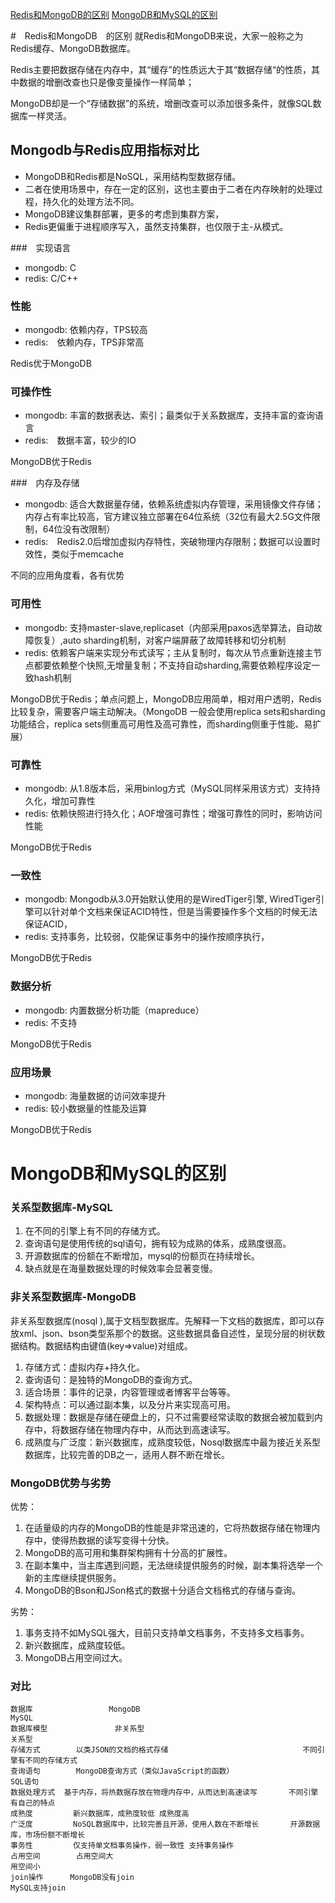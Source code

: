 
[Redis和MongoDB的区别](#Redis和MongoDB的区别)
[MongoDB和MySQL的区别](#MongoDB和MySQL的区别)

#　Redis和MongoDB　的区别
就Redis和MongoDB来说，大家一般称之为Redis缓存、MongoDB数据库。

Redis主要把数据存储在内存中，其“缓存”的性质远大于其“数据存储“的性质，其中数据的增删改查也只是像变量操作一样简单；

MongoDB却是一个“存储数据”的系统，增删改查可以添加很多条件，就像SQL数据库一样灵活。

## Mongodb与Redis应用指标对比
- MongoDB和Redis都是NoSQL，采用结构型数据存储。
- 二者在使用场景中，存在一定的区别，这也主要由于二者在内存映射的处理过程，持久化的处理方法不同。
- MongoDB建议集群部署，更多的考虑到集群方案，
- Redis更偏重于进程顺序写入，虽然支持集群，也仅限于主-从模式。

###　实现语言
- mongodb: C
- redis: C/C++ 

### 性能
- mongodb: 	依赖内存，TPS较高
- redis:　依赖内存，TPS非常高

Redis优于MongoDB

### 可操作性	
- mongodb: 丰富的数据表达、索引；最类似于关系数据库，支持丰富的查询语言
- redis:　数据丰富，较少的IO

MongoDB优于Redis


###　内存及存储
- mongodb: 适合大数据量存储，依赖系统虚拟内存管理，采用镜像文件存储；内存占有率比较高，官方建议独立部署在64位系统（32位有最大2.5G文件限制，64位没有改限制）
- redis:　Redis2.0后增加虚拟内存特性，突破物理内存限制；数据可以设置时效性，类似于memcache

不同的应用角度看，各有优势

### 可用性
- mongodb: 支持master-slave,replicaset（内部采用paxos选举算法，自动故障恢复）,auto sharding机制，对客户端屏蔽了故障转移和切分机制
- redis: 依赖客户端来实现分布式读写；主从复制时，每次从节点重新连接主节点都要依赖整个快照,无增量复制；不支持自动sharding,需要依赖程序设定一致hash机制

MongoDB优于Redis；单点问题上，MongoDB应用简单，相对用户透明，Redis比较复杂，需要客户端主动解决。（MongoDB 一般会使用replica sets和sharding功能结合，replica sets侧重高可用性及高可靠性，而sharding侧重于性能、易扩展）

### 可靠性
- mongodb: 从1.8版本后，采用binlog方式（MySQL同样采用该方式）支持持久化，增加可靠性
- redis: 依赖快照进行持久化；AOF增强可靠性；增强可靠性的同时，影响访问性能

MongoDB优于Redis


### 一致性
- mongodb: Mongodb从3.0开始默认使用的是WiredTiger引擎, WiredTiger引擎可以针对单个文档来保证ACID特性，但是当需要操作多个文档的时候无法保证ACID，
- redis: 支持事务，比较弱，仅能保证事务中的操作按顺序执行，

MongoDB优于Redis

### 数据分析
- mongodb: 内置数据分析功能（mapreduce）
- redis: 不支持

MongoDB优于Redis

### 应用场景
- mongodb: 海量数据的访问效率提升
- redis: 较小数据量的性能及运算

MongoDB优于Redis



# MongoDB和MySQL的区别

### 关系型数据库-MySQL
1. 在不同的引擎上有不同的存储方式。
2. 查询语句是使用传统的sql语句，拥有较为成熟的体系，成熟度很高。
3. 开源数据库的份额在不断增加，mysql的份额页在持续增长。
4. 缺点就是在海量数据处理的时候效率会显著变慢。


### 非关系型数据库-MongoDB
非关系型数据库(nosql ),属于文档型数据库。先解释一下文档的数据库，即可以存放xml、json、bson类型系那个的数据。这些数据具备自述性，呈现分层的树状数据结构。数据结构由键值(key=>value)对组成。

1. 存储方式：虚拟内存+持久化。
2. 查询语句：是独特的MongoDB的查询方式。
3. 适合场景：事件的记录，内容管理或者博客平台等等。
4. 架构特点：可以通过副本集，以及分片来实现高可用。
5. 数据处理：数据是存储在硬盘上的，只不过需要经常读取的数据会被加载到内存中，将数据存储在物理内存中，从而达到高速读写。
6. 成熟度与广泛度：新兴数据库，成熟度较低，Nosql数据库中最为接近关系型数据库，比较完善的DB之一，适用人群不断在增长。


### MongoDB优势与劣势
优势：
1. 在适量级的内存的MongoDB的性能是非常迅速的，它将热数据存储在物理内存中，使得热数据的读写变得十分快。
2. MongoDB的高可用和集群架构拥有十分高的扩展性。
3. 在副本集中，当主库遇到问题，无法继续提供服务的时候，副本集将选举一个新的主库继续提供服务。
4. MongoDB的Bson和JSon格式的数据十分适合文档格式的存储与查询。

劣势：
1. 事务支持不如MySQL强大，目前只支持单文档事务，不支持多文档事务。
2. 新兴数据库，成熟度较低。
3. MongoDB占用空间过大。

### 对比
```
数据库	                MongoDB	                                             MySQL
数据库模型	            非关系型	                                   关系型
存储方式	    以类JSON的文档的格式存储	                            不同引擎有不同的存储方式
查询语句	    MongoDB查询方式（类似JavaScript的函数）	                SQL语句
数据处理方式	基于内存，将热数据存放在物理内存中，从而达到高速读写       不同引擎有自己的特点
成熟度	        新兴数据库，成熟度较低	成熟度高
广泛度	        NoSQL数据库中，比较完善且开源，使用人数在不断增长	      开源数据库，市场份额不断增长
事务性	        仅支持单文档事务操作，弱一致性	支持事务操作
占用空间	    占用空间大	                                           用空间小
join操作	    MongoDB没有join	                                      MySQL支持join
```

